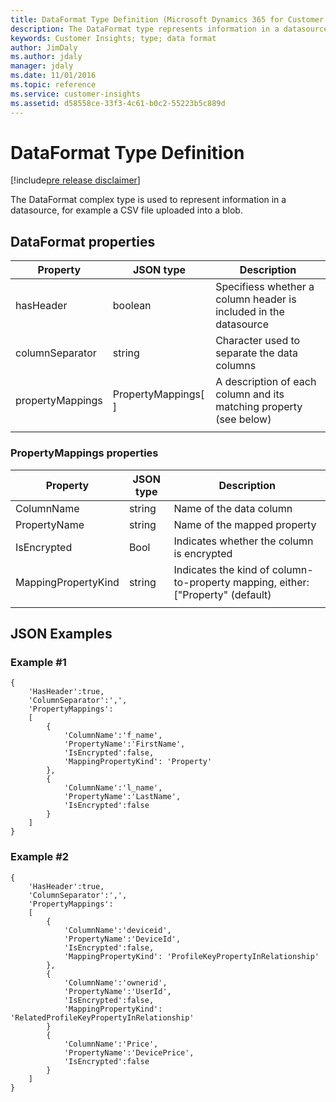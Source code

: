 ```yaml
---
title: DataFormat Type Definition (Microsoft Dynamics 365 for Customer Insights) | MicrosoftDocs
description: The DataFormat type represents information in a datasource, typically a CSV file uploaded into a blob.
keywords: Customer Insights; type; data format
author: JimDaly
ms.author: jdaly
manager: jdaly
ms.date: 11/01/2016
ms.topic: reference
ms.service: customer-insights 
ms.assetid: d58558ce-33f3-4c61-b0c2-55223b5c889d
---
```


DataFormat Type Definition
===========================

[!include[pre release disclaimer](../../../includes/cc-beta-prerelease-disclaimer.md)]

The DataFormat complex type is used to represent information in a datasource, for example a CSV file uploaded into a blob.

## DataFormat properties
|**Property**|**JSON type**|**Description**|
| --------------- | ---------- | ------------- |
|hasHeader|boolean|Specifiess whether a column header is included in the datasource|
|columnSeparator|string|Character used to separate the data columns|
|propertyMappings|PropertyMappings[ ]|A description of each column and its matching property (see below)|
| | | |


### PropertyMappings properties
|**Property**|**JSON type**|**Description**|
| --------------- | ---------- | ------------- |
|ColumnName|string|Name of the data column|
|PropertyName|string|Name of the mapped property|
|IsEncrypted|Bool|Indicates whether the column is encrypted|
|MappingPropertyKind|string|Indicates the kind of column-to-property mapping, either: ["Property" (default)|"ProfileKeyPropertyInRelationship"|"RelatedProfileKeyPropertyInRelationship"].|
| | | |


## JSON Examples

### Example #1
```{json}
{ 
    'HasHeader':true, 
    'ColumnSeparator':',', 
    'PropertyMappings': 
    [ 
        { 
            'ColumnName':'f_name', 
            'PropertyName':'FirstName', 
            'IsEncrypted':false,
            'MappingPropertyKind': 'Property' 
        }, 
        { 
            'ColumnName':'l_name', 
            'PropertyName':'LastName', 
            'IsEncrypted':false
        } 
    ] 
}
```

### Example #2
```{json}
{
    'HasHeader':true,
    'ColumnSeparator':',',
    'PropertyMappings':
    [
        {
            'ColumnName':'deviceid',
            'PropertyName':'DeviceId',
            'IsEncrypted':false,
            'MappingPropertyKind': 'ProfileKeyPropertyInRelationship' 
        },
        {
            'ColumnName':'ownerid',
            'PropertyName':'UserId',
            'IsEncrypted':false,
            'MappingPropertyKind': 'RelatedProfileKeyPropertyInRelationship'
        }
        {
            'ColumnName':'Price',
            'PropertyName':'DevicePrice',
            'IsEncrypted':false 
        }
    ]
}

